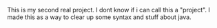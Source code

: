 This is my second real project.
I dont know if i can call this a "project". I made this as a way to clear up some syntax and
stuff about java. 